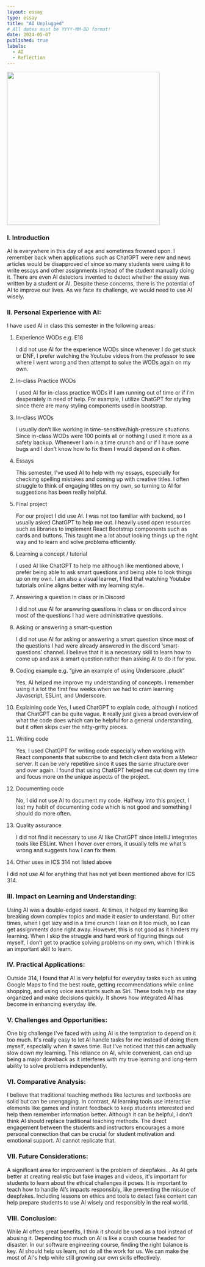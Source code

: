 ```yaml
---
layout: essay
type: essay
title: "AI Unplugged"
# All dates must be YYYY-MM-DD format!
date: 2024-05-07
published: true
labels:
  - AI
  - Reflection
---
```


<img align="center" 
  width="400px" 
  src="../img/ai/reflect-ai.png" 
  class="img-thumbnail" >
     
### I. Introduction

AI is everywhere in this day of age and sometimes frowned upon. I remember back when applications such as ChatGPT were new and news articles would be disapproved of since so many students were using it to write essays and other assignments instead of the student manually doing it. There are even AI detectors invented to detect whether the essay was written by a student or AI. Despite these concerns, there is the potential of AI to improve our lives. As we face its challenge, we would need to use AI wisely. 

### II. Personal Experience with AI:
I have used AI in class this semester in the following areas:

1. Experience WODs e.g. E18

   I did not use AI for the experience WODs since whenever I do get stuck or DNF, I prefer watching the Youtube videos from the professor to see where I went wrong and then attempt to solve the WODs again on my own.

2. In-class Practice WODs

   I used AI for in-class practice WODs if I am running out of time or if I’m desperately in need of help. For example, I utilize ChatGPT for styling since there are many styling components used in bootstrap.

3. In-class WODs

   I usually don’t like working in time-sensitive/high-pressure situations. Since in-class WODs were 100 points all or nothing I used it more as a safety backup. Whenever I am in a time crunch and or if I have some bugs and I don’t know how to fix them I would depend on it often.

4. Essays

   This semester, I've used AI to help with my essays, especially for checking spelling mistakes and coming up with creative titles. I often struggle to think of engaging titles on my own, so turning to AI for suggestions has been really helpful.

5. Final project

   For our project I did use AI. I was not too familiar with backend, so I usually asked ChatGPT to help me out. I heavily used open resources such as libraries to implement React Bootstrap components such as cards and buttons. This taught me a lot about looking things up the right way and to learn and solve problems efficiently.

6. Learning a concept / tutorial

   I used AI like ChatGPT to help me although like mentioned above, I prefer being able to ask smart questions and being able to look things up on my own. I am also a visual learner, I find that watching Youtube tutorials online aligns better with my learning style.

7. Answering a question in class or in Discord

   I did not use AI for answering questions in class or on discord since most of the questions I had were administrative questions.

8. Asking or answering a smart-question

   I did not use AI for asking or answering a smart question since most of the questions I had were already answered in the discord ‘smart-questions’ channel. I believe that it is a necessary skill to learn how to come up and ask a smart question rather than asking AI to do it for you.

9. Coding example e.g. “give an example of using Underscore .pluck”

   Yes, AI helped me improve my understanding of concepts. I remember using it a lot the first few weeks when we had to cram learning Javascript, ESLint, and Underscore.

10. Explaining code
    Yes, I used ChatGPT to explain code, although I noticed that ChatGPT can be quite vague. It really just gives a broad overview of what the code does which can be helpful for a general understanding, but it often skips over the nitty-gritty pieces.

11. Writing code

    Yes, I used ChatGPT for writing code especially when working with React components that subscribe to and fetch client data from a Meteor server. It can be very repetitive since it uses the same structure over and over again. I found that using ChatGPT helped me cut down my time and focus more on the unique aspects of the project.

12. Documenting code

    No, I did not use AI to document my code. Halfway into this project, I lost my habit of documenting code which is not good and something I should do more often.

13. Quality assurance

    I did not find it necessary to use AI like ChatGPT since IntelliJ integrates tools like ESLint. When I hover over errors, it usually tells me what's wrong and suggests how I can fix them.

14. Other uses in ICS 314 not listed above

I did not use AI for anything that has not yet been mentioned above for ICS 314.

### III. Impact on Learning and Understanding:

Using AI was a double-edged sword. At times, it helped my learning like breaking down complex topics and made it easier to understand. But other times, when I get lazy and in a time crunch I lean on it too much, so I can get assignments done right away. However, this is not good as it hinders my learning. When I skip the struggle and hard work of figuring things out myself, I don’t get to practice solving problems on my own, which I think is an important skill to learn. 


### IV. Practical Applications:

Outside 314, I found that AI is very helpful for everyday tasks such as using Google Maps to find the best route, getting recommendations while online shopping, and using voice assistants such as Siri. These tools help me stay organized and make decisions quickly. It shows how integrated AI has become in enhancing everyday life. 

### V. Challenges and Opportunities:

One big challenge I've faced with using AI is the temptation to depend on it too much. It's really easy to let AI handle tasks for me instead of doing them myself, especially when it saves time. But I've noticed that this can actually slow down my learning. This reliance on AI, while convenient, can end up being a major drawback as it interferes with my true learning and long-term ability to solve problems independently.

### VI. Comparative Analysis:

I believe that traditional teaching methods like lectures and textbooks are solid but can be unengaging. In contrast, AI learning tools use interactive elements like games and instant feedback to keep students interested and help them remember information better. Although it can be helpful, I don’t think AI should replace traditional teaching methods. The direct engagement between the students and instructors encourages a more personal connection that can be crucial for student motivation and emotional support. AI cannot replicate that. 

### VII. Future Considerations:

A significant area for improvement is the problem of deepfakes. . As AI gets better at creating realistic but fake images and videos, it's important for students to learn about the ethical challenges it poses. It is important to teach how to handle AI’s impacts responsibly, like preventing the misuse of deepfakes. Including lessons on ethics and tools to detect fake content can help prepare students to use AI wisely and responsibly in the real world.

### VIII. Conclusion:

While AI offers great benefits, I think it should be used as a tool instead of abusing it. Depending too much on AI is like a crash course headed for disaster. In our software engineering course, finding the right balance is key. AI should help us learn, not do all the work for us. We can make the most of AI's help while still growing our own skills effectively. 
